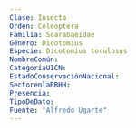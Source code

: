 ```yaml
---
Clase: Insecta
Orden: Coleoptera
Familia: Scarabaeidae
Género: Dicotomius
Especie: Dicotomius torulosus
NombreComún: 
CategoríaUICN: 
EstadoConservaciónNacional: 
SectorenlaRBHH: 
Presencia: 
TipoDeDato: 
Fuente: "Alfredo Ugarte"
---
```

